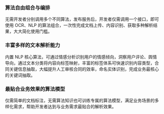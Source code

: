 ### 算法自由组合与编排
无需开发者分别调用多个不同算法，发布服务后，开发者仅需调用一个接口，即可使用 OCR、NLP 的算法组合，一次性完成文档上传、内容识别、获取多种解析结果，大大简化使用门槛。
 
### 丰富多样的文本解析能力
内置 NLP 核心算法，可通过情感分析识别用户的情感倾向，洞察用户评论、舆情导向，通过文本分类将内容向标签映射，丰富的标签体系可快速识别内容类型，合同关键信息抽取，大幅提升人工审核合同的效率，命名实体识别，完成业务最核心的关键词抽取。
 
### 最贴合业务效果的算法模型
仅需简单的文档标注，无需算法知识也可训练专属的算法模型，满足业务场景的多样化需求，帮助开发者达到与业务需求最贴合的解析效果。
